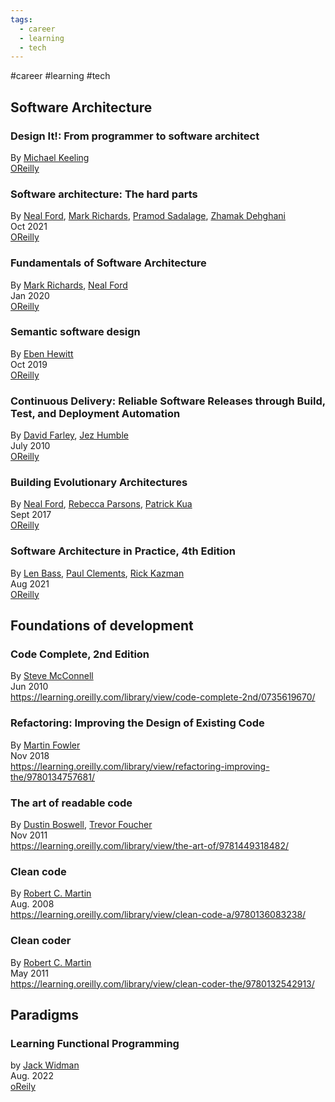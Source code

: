 ```yaml
---
tags:
  - career
  - learning
  - tech
---
```

#career #learning #tech


## Software Architecture

### Design It!: From programmer to software architect
By [Michael Keeling](https://learning.oreilly.com/search/?query=author%3A%22Michael%20Keeling%22&sort=relevance&highlight=true)  
[OReilly](https://learning.oreilly.com/library/view/design-it/9781680502923/)

### Software architecture: The hard parts
By [Neal Ford](https://learning.oreilly.com/search/?query=author%3A%22Neal%20Ford%22&sort=relevance&highlight=true), [Mark Richards](https://learning.oreilly.com/search/?query=author%3A%22Mark%20Richards%22&sort=relevance&highlight=true), [Pramod Sadalage](https://learning.oreilly.com/search/?query=author%3A%22Pramod%20Sadalage%22&sort=relevance&highlight=true), [Zhamak Dehghani](https://learning.oreilly.com/search/?query=author%3A%22Zhamak%20Dehghani%22&sort=relevance&highlight=true)  
Oct 2021  
[OReilly](https://learning.oreilly.com/library/view/software-architecture-the/9781492086888/)


### Fundamentals of Software Architecture
By [Mark Richards](https://learning.oreilly.com/search/?query=author%3A%22Mark%20Richards%22&sort=relevance&highlight=true), [Neal Ford](https://learning.oreilly.com/search/?query=author%3A%22Neal%20Ford%22&sort=relevance&highlight=true)  
Jan 2020  
[OReilly](https://learning.oreilly.com/library/view/fundamentals-of-software/9781492043447/)


### Semantic software design
By [Eben Hewitt](https://learning.oreilly.com/search/?query=author%3A%22Eben%20Hewitt%22&sort=relevance&highlight=true)  
Oct 2019  
[OReilly](https://learning.oreilly.com/library/view/semantic-software-design/9781492045946/)


### Continuous Delivery: Reliable Software Releases through Build, Test, and Deployment Automation
By [David Farley](https://learning.oreilly.com/search/?query=author%3A%22David%20Farley%22&sort=relevance&highlight=true), [Jez Humble](https://learning.oreilly.com/search/?query=author%3A%22Jez%20Humble%22&sort=relevance&highlight=true)  
July 2010  
[OReilly](https://learning.oreilly.com/library/view/continuous-delivery-reliable/9780321670250/)


### Building Evolutionary Architectures
By [Neal Ford](https://learning.oreilly.com/search/?query=author%3A%22Neal%20Ford%22&sort=relevance&highlight=true), [Rebecca Parsons](https://learning.oreilly.com/search/?query=author%3A%22Rebecca%20Parsons%22&sort=relevance&highlight=true), [Patrick Kua](https://learning.oreilly.com/search/?query=author%3A%22Patrick%20Kua%22&sort=relevance&highlight=true)  
Sept 2017  
[OReilly](https://learning.oreilly.com/library/view/building-evolutionary-architectures/9781491986356/)

### Software Architecture in Practice, 4th Edition
By [Len Bass](https://learning.oreilly.com/search/?query=author%3A%22Len%20Bass%22&sort=relevance&highlight=true), [Paul Clements](https://learning.oreilly.com/search/?query=author%3A%22Paul%20Clements%22&sort=relevance&highlight=true), [Rick Kazman](https://learning.oreilly.com/search/?query=author%3A%22Rick%20Kazman%22&sort=relevance&highlight=true)  
Aug 2021  
[OReilly](https://learning.oreilly.com/library/view/software-architecture-in/9780136885979/)



## Foundations of development

### Code Complete, 2nd Edition
By [Steve McConnell](https://learning.oreilly.com/search/?query=author%3A%22Steve%20McConnell%22&sort=relevance&highlight=true)  
Jun 2010  
<https://learning.oreilly.com/library/view/code-complete-2nd/0735619670/>


### Refactoring: Improving the Design of Existing Code
By [Martin Fowler](https://learning.oreilly.com/search/?query=author%3A%22Martin%20Fowler%22&sort=relevance&highlight=true)  
Nov 2018  
<https://learning.oreilly.com/library/view/refactoring-improving-the/9780134757681/>


### The art of readable code
By [Dustin Boswell](https://learning.oreilly.com/search/?query=author%3A%22Dustin%20Boswell%22&sort=relevance&highlight=true), [Trevor Foucher](https://learning.oreilly.com/search/?query=author%3A%22Trevor%20Foucher%22&sort=relevance&highlight=true)  
Nov 2011  
<https://learning.oreilly.com/library/view/the-art-of/9781449318482/>


### Clean code
By [Robert C. Martin](https://learning.oreilly.com/search/?query=author%3A%22Robert%20C.%20Martin%22&sort=relevance&highlight=true)  
Aug. 2008  
<https://learning.oreilly.com/library/view/clean-code-a/9780136083238/>


### Clean coder
By [Robert C. Martin](https://learning.oreilly.com/search/?query=author%3A%22Robert%20C.%20Martin%22&sort=relevance&highlight=true)  
May 2011  
<https://learning.oreilly.com/library/view/clean-coder-the/9780132542913/>

## Paradigms

### Learning Functional Programming
by  [Jack Widman](https://learning.oreilly.com/search/?query=author%3A%22Jack%20Widman%22&sort=relevance&highlight=true)  
Aug. 2022  
[oReily](https://learning.oreilly.com/library/view/learning-functional-programming/9781098111748/)